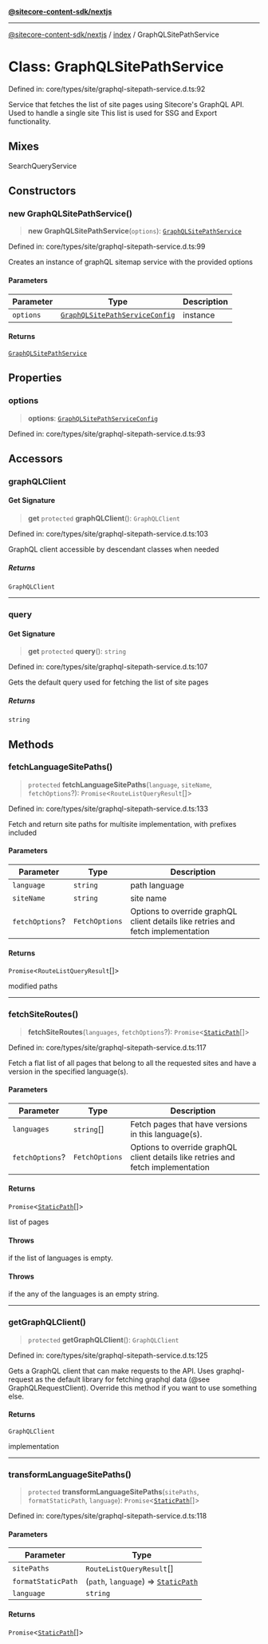 [**@sitecore-content-sdk/nextjs**](../../README.md)

***

[@sitecore-content-sdk/nextjs](../../README.md) / [index](../README.md) / GraphQLSitePathService

# Class: GraphQLSitePathService

Defined in: core/types/site/graphql-sitepath-service.d.ts:92

Service that fetches the list of site pages using Sitecore's GraphQL API.
Used to handle a single site
This list is used for SSG and Export functionality.

## Mixes

SearchQueryService<PageListQueryResult>

## Constructors

### new GraphQLSitePathService()

> **new GraphQLSitePathService**(`options`): [`GraphQLSitePathService`](GraphQLSitePathService.md)

Defined in: core/types/site/graphql-sitepath-service.d.ts:99

Creates an instance of graphQL sitemap service with the provided options

#### Parameters

| Parameter | Type | Description |
| ------ | ------ | ------ |
| `options` | [`GraphQLSitePathServiceConfig`](../interfaces/GraphQLSitePathServiceConfig.md) | instance |

#### Returns

[`GraphQLSitePathService`](GraphQLSitePathService.md)

## Properties

### options

> **options**: [`GraphQLSitePathServiceConfig`](../interfaces/GraphQLSitePathServiceConfig.md)

Defined in: core/types/site/graphql-sitepath-service.d.ts:93

## Accessors

### graphQLClient

#### Get Signature

> **get** `protected` **graphQLClient**(): `GraphQLClient`

Defined in: core/types/site/graphql-sitepath-service.d.ts:103

GraphQL client accessible by descendant classes when needed

##### Returns

`GraphQLClient`

***

### query

#### Get Signature

> **get** `protected` **query**(): `string`

Defined in: core/types/site/graphql-sitepath-service.d.ts:107

Gets the default query used for fetching the list of site pages

##### Returns

`string`

## Methods

### fetchLanguageSitePaths()

> `protected` **fetchLanguageSitePaths**(`language`, `siteName`, `fetchOptions`?): `Promise`\<`RouteListQueryResult`[]\>

Defined in: core/types/site/graphql-sitepath-service.d.ts:133

Fetch and return site paths for multisite implementation, with prefixes included

#### Parameters

| Parameter | Type | Description |
| ------ | ------ | ------ |
| `language` | `string` | path language |
| `siteName` | `string` | site name |
| `fetchOptions`? | `FetchOptions` | Options to override graphQL client details like retries and fetch implementation |

#### Returns

`Promise`\<`RouteListQueryResult`[]\>

modified paths

***

### fetchSiteRoutes()

> **fetchSiteRoutes**(`languages`, `fetchOptions`?): `Promise`\<[`StaticPath`](../type-aliases/StaticPath.md)[]\>

Defined in: core/types/site/graphql-sitepath-service.d.ts:117

Fetch a flat list of all pages that belong to all the requested sites and have a
version in the specified language(s).

#### Parameters

| Parameter | Type | Description |
| ------ | ------ | ------ |
| `languages` | `string`[] | Fetch pages that have versions in this language(s). |
| `fetchOptions`? | `FetchOptions` | Options to override graphQL client details like retries and fetch implementation |

#### Returns

`Promise`\<[`StaticPath`](../type-aliases/StaticPath.md)[]\>

list of pages

#### Throws

if the list of languages is empty.

#### Throws

if the any of the languages is an empty string.

***

### getGraphQLClient()

> `protected` **getGraphQLClient**(): `GraphQLClient`

Defined in: core/types/site/graphql-sitepath-service.d.ts:125

Gets a GraphQL client that can make requests to the API. Uses graphql-request as the default
library for fetching graphql data (@see GraphQLRequestClient). Override this method if you
want to use something else.

#### Returns

`GraphQLClient`

implementation

***

### transformLanguageSitePaths()

> `protected` **transformLanguageSitePaths**(`sitePaths`, `formatStaticPath`, `language`): `Promise`\<[`StaticPath`](../type-aliases/StaticPath.md)[]\>

Defined in: core/types/site/graphql-sitepath-service.d.ts:118

#### Parameters

| Parameter | Type |
| ------ | ------ |
| `sitePaths` | `RouteListQueryResult`[] |
| `formatStaticPath` | (`path`, `language`) => [`StaticPath`](../type-aliases/StaticPath.md) |
| `language` | `string` |

#### Returns

`Promise`\<[`StaticPath`](../type-aliases/StaticPath.md)[]\>
